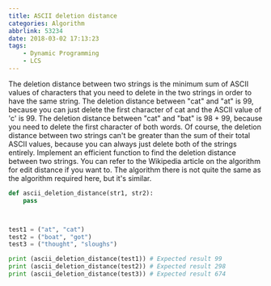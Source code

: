 ```yaml
---
title: ASCII deletion distance
categories: Algorithm
abbrlink: 53234
date: 2018-03-02 17:13:23
tags:
    - Dynamic Programming
    - LCS
---
```

The deletion distance between two strings is the minimum sum of ASCII values of characters that you need to delete in the two strings in order to have the same string. The deletion distance between "cat" and "at" is 99, because you can just delete the first character of cat and the ASCII value of 'c' is 99. The deletion distance between "cat" and "bat" is 98 + 99, because you need to delete the first character of both words. Of course, the deletion distance between two strings can't be greater than the sum of their total ASCII values, because you can always just delete both of the strings entirely. Implement an efficient function to find the deletion distance between two strings. You can refer to the Wikipedia article on the algorithm for edit distance if you want to. The algorithm there is not quite the same as the algorithm required here, but it's similar.

```python
def ascii_deletion_distance(str1, str2):
    pass



test1 = ("at", "cat")
test2 = ("boat", "got")
test3 = ("thought", "sloughs")

print (ascii_deletion_distance(test1)) # Expected result 99
print (ascii_deletion_distance(test2)) # Expected result 298
print (ascii_deletion_distance(test3)) # Expected result 674
```
